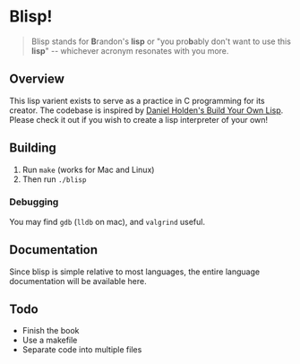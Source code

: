 # Blisp!

> Blisp stands for **B**randon's **lisp** or "you pro**b**ably don't want to use this **lisp**" -- whichever acronym resonates with you more.

## Overview
This lisp varient exists to serve as a practice in C programming for its creator. The codebase is inspired by [Daniel Holden's Build Your Own Lisp](http://www.buildyourownlisp.com/). Please check it out if you wish to create a lisp interpreter of your own!

## Building
1. Run `make` (works for Mac and Linux)
2. Then run `./blisp`

### Debugging
You may find `gdb` (`lldb` on mac), and `valgrind` useful.

## Documentation
Since blisp is simple relative to most languages, the entire language documentation will be available here.

## Todo
* Finish the book
* Use a makefile
* Separate code into multiple files
